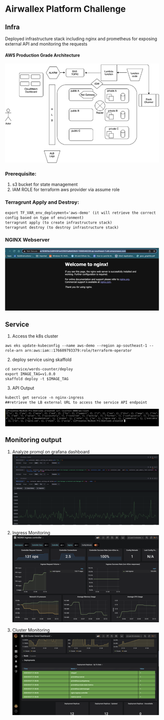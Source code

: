 # Airwallex Platform Challenge

## Infra
Deployed infrastructure stack including nginx and prometheus for exposing external API and monitoring the requests

#### AWS Production Grade Architecture

![Alt text](https://github.com/prasanna12510/airwallex-platform-challenge/blob/main/docs/img/APIArchicture.png?raw=true "AWSArchitecture")

### Prerequisite:
1. s3 bucket for state management
2. IAM ROLE for terraform aws provider via assume role

### Terragrunt Apply and Destroy:
```shell
export TF_VAR_env_deployment='aws-demo' (it will retrieve the correct config based on type of environment)
terragrunt apply (to create infrastructure stack)
terragrunt destroy (to destroy infrastructure stack)

```

### NGINX Webserver
![Alt text](https://github.com/prasanna12510/airwallex-platform-challenge/blob/main/docs/img/nginx-webserver.png?raw=true "AWSArchitecture")


## Service

1. Access the k8s cluster
```shell
aws eks update-kubeconfig --name aws-demo --region ap-southeast-1 --role-arn arn:aws:iam::176609793379:role/terraform-operator
```
2. deploy service using skaffold
```shell
cd service/words-counter/deploy
export IMAGE_TAG=v1.0.0
skaffold deploy -t $IMAGE_TAG
```
3. API Output
``` shell
kubectl get service -n nginx-ingress
##retrieve the LB external URL to access the service API endpoint
```
![Alt text](https://github.com/prasanna12510/airwallex-platform-challenge/blob/main/docs/img/word-frequency.png?raw=true "AWSArchitecture")

## Monitoring output
1. Analyze promql on grafana dashboard
![Alt text](https://github.com/prasanna12510/hyphen-platform-challenge/blob/main/doc/img/metrics-grafana.png?raw=true "Grafana")

2. Ingress Monitoring
![Alt text](https://github.com/prasanna12510/hyphen-platform-challenge/blob/main/doc/img/ingress-monitoring.png?raw=true "Ingress Monitoring")

3. Cluster Monitoring
![Alt text](https://github.com/prasanna12510/hyphen-platform-challenge/blob/main/doc/img/clusterdetail.png?raw=true "K8s Cluster Monitoring")
